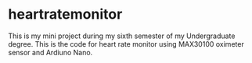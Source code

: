 # heartratemonitor
This is my mini project during my sixth semester of my Undergraduate degree. This is the code for heart rate monitor using MAX30100 oximeter sensor and Ardiuno Nano.
